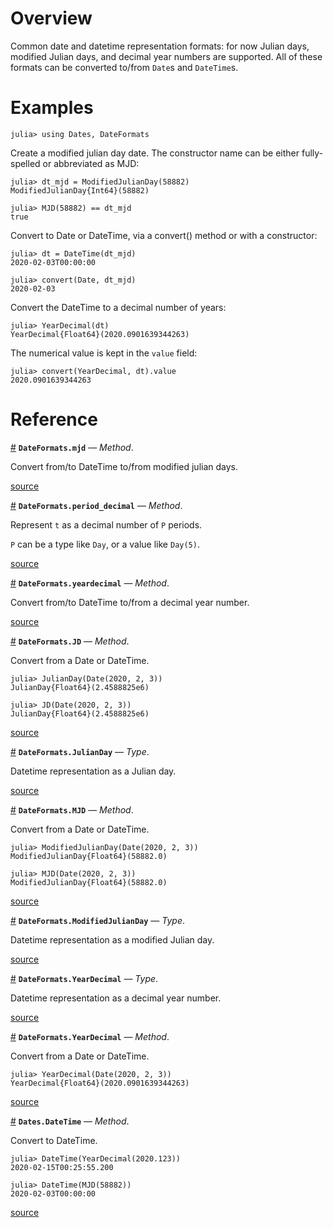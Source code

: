 
<a id='Overview'></a>

<a id='Overview-1'></a>

# Overview


Common date and datetime representation formats: for now Julian days, modified Julian days, and decimal year numbers are supported. All of these formats can be converted to/from `Date`s and `DateTime`s.


<a id='Examples'></a>

<a id='Examples-1'></a>

# Examples


```julia-repl
julia> using Dates, DateFormats
```


Create a modified julian day date. The constructor name can be either fully-spelled or abbreviated as MJD:


```julia-repl
julia> dt_mjd = ModifiedJulianDay(58882)
ModifiedJulianDay{Int64}(58882)

julia> MJD(58882) == dt_mjd
true
```


Convert to Date or DateTime, via a convert() method or with a constructor:


```julia-repl
julia> dt = DateTime(dt_mjd)
2020-02-03T00:00:00

julia> convert(Date, dt_mjd)
2020-02-03
```


Convert the DateTime to a decimal number of years:


```julia-repl
julia> YearDecimal(dt)
YearDecimal{Float64}(2020.0901639344263)
```


The numerical value is kept in the `value` field:


```julia-repl
julia> convert(YearDecimal, dt).value
2020.0901639344263
```


<a id='Reference'></a>

<a id='Reference-1'></a>

# Reference

<a id='DateFormats.mjd-Tuple{Union{Date, DateTime}}' href='#DateFormats.mjd-Tuple{Union{Date, DateTime}}'>#</a>
**`DateFormats.mjd`** &mdash; *Method*.



Convert from/to DateTime to/from modified julian days. 


<a target='_blank' href='https://github.com/aplavin/DateFormats.jl/blob/619401a17639bf0561c523c10f4ce3ea1970c541/src/DateFormats.jl#L89' class='documenter-source'>source</a><br>

<a id='DateFormats.period_decimal-Tuple{Type{var"#s5"} where var"#s5"<:Union{Dates.CompoundPeriod, DatePeriod, TimePeriod}, Union{Dates.CompoundPeriod, DatePeriod, TimePeriod}}' href='#DateFormats.period_decimal-Tuple{Type{var"#s5"} where var"#s5"<:Union{Dates.CompoundPeriod, DatePeriod, TimePeriod}, Union{Dates.CompoundPeriod, DatePeriod, TimePeriod}}'>#</a>
**`DateFormats.period_decimal`** &mdash; *Method*.



Represent `t` as a decimal number of `P` periods.

`P` can be a type like `Day`, or a value like `Day(5)`. 


<a target='_blank' href='https://github.com/aplavin/DateFormats.jl/blob/619401a17639bf0561c523c10f4ce3ea1970c541/src/DateFormats.jl#L116-L119' class='documenter-source'>source</a><br>

<a id='DateFormats.yeardecimal-Tuple{Union{Date, DateTime}}' href='#DateFormats.yeardecimal-Tuple{Union{Date, DateTime}}'>#</a>
**`DateFormats.yeardecimal`** &mdash; *Method*.



Convert from/to DateTime to/from a decimal year number. 


<a target='_blank' href='https://github.com/aplavin/DateFormats.jl/blob/619401a17639bf0561c523c10f4ce3ea1970c541/src/DateFormats.jl#L106' class='documenter-source'>source</a><br>

<a id='DateFormats.JD-Tuple{Date}' href='#DateFormats.JD-Tuple{Date}'>#</a>
**`DateFormats.JD`** &mdash; *Method*.



Convert from a Date or DateTime.

```julia-repl
julia> JulianDay(Date(2020, 2, 3))
JulianDay{Float64}(2.4588825e6)

julia> JD(Date(2020, 2, 3))
JulianDay{Float64}(2.4588825e6)
```


<a target='_blank' href='https://github.com/aplavin/DateFormats.jl/blob/619401a17639bf0561c523c10f4ce3ea1970c541/src/DateFormats.jl#L39-L49' class='documenter-source'>source</a><br>

<a id='DateFormats.JulianDay' href='#DateFormats.JulianDay'>#</a>
**`DateFormats.JulianDay`** &mdash; *Type*.



Datetime representation as a Julian day.


<a target='_blank' href='https://github.com/aplavin/DateFormats.jl/blob/619401a17639bf0561c523c10f4ce3ea1970c541/src/DateFormats.jl#L14' class='documenter-source'>source</a><br>

<a id='DateFormats.MJD-Tuple{Date}' href='#DateFormats.MJD-Tuple{Date}'>#</a>
**`DateFormats.MJD`** &mdash; *Method*.



Convert from a Date or DateTime.

```julia-repl
julia> ModifiedJulianDay(Date(2020, 2, 3))
ModifiedJulianDay{Float64}(58882.0)

julia> MJD(Date(2020, 2, 3))
ModifiedJulianDay{Float64}(58882.0)
```


<a target='_blank' href='https://github.com/aplavin/DateFormats.jl/blob/619401a17639bf0561c523c10f4ce3ea1970c541/src/DateFormats.jl#L52-L62' class='documenter-source'>source</a><br>

<a id='DateFormats.ModifiedJulianDay' href='#DateFormats.ModifiedJulianDay'>#</a>
**`DateFormats.ModifiedJulianDay`** &mdash; *Type*.



Datetime representation as a modified Julian day.


<a target='_blank' href='https://github.com/aplavin/DateFormats.jl/blob/619401a17639bf0561c523c10f4ce3ea1970c541/src/DateFormats.jl#L20' class='documenter-source'>source</a><br>

<a id='DateFormats.YearDecimal' href='#DateFormats.YearDecimal'>#</a>
**`DateFormats.YearDecimal`** &mdash; *Type*.



Datetime representation as a decimal year number.


<a target='_blank' href='https://github.com/aplavin/DateFormats.jl/blob/619401a17639bf0561c523c10f4ce3ea1970c541/src/DateFormats.jl#L26' class='documenter-source'>source</a><br>

<a id='DateFormats.YearDecimal-Tuple{Union{Date, DateTime}}' href='#DateFormats.YearDecimal-Tuple{Union{Date, DateTime}}'>#</a>
**`DateFormats.YearDecimal`** &mdash; *Method*.



Convert from a Date or DateTime.

```julia-repl
julia> YearDecimal(Date(2020, 2, 3))
YearDecimal{Float64}(2020.0901639344263)
```


<a target='_blank' href='https://github.com/aplavin/DateFormats.jl/blob/619401a17639bf0561c523c10f4ce3ea1970c541/src/DateFormats.jl#L65-L72' class='documenter-source'>source</a><br>

<a id='Dates.DateTime-Tuple{JulianDay}' href='#Dates.DateTime-Tuple{JulianDay}'>#</a>
**`Dates.DateTime`** &mdash; *Method*.



Convert to DateTime.

```julia-repl
julia> DateTime(YearDecimal(2020.123))
2020-02-15T00:25:55.200

julia> DateTime(MJD(58882))
2020-02-03T00:00:00
```


<a target='_blank' href='https://github.com/aplavin/DateFormats.jl/blob/619401a17639bf0561c523c10f4ce3ea1970c541/src/DateFormats.jl#L74-L84' class='documenter-source'>source</a><br>

